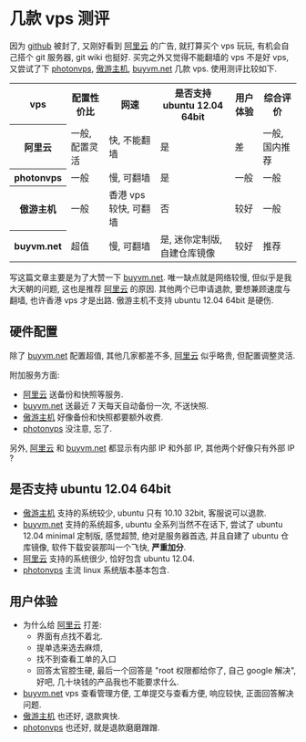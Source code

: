 几款 vps 测评
===

因为 [github][] 被封了, 又刚好看到 [阿里云][] 的广告, 就打算买个 vps 玩玩, 
有机会自己搭个 git 服务器, git wiki 也挺好.
买完之外又觉得不能翻墙的 vps 不是好 vps, 
又尝试了下 [photonvps][], [傲游主机][], [buyvm.net][] 几款 vps.
使用测评比较如下.

<table>

<tr>
<th>vps</th> <th>配置性价比</th> <th>网速</th> <th>是否支持 ubuntu 12.04 64bit</th> <th>用户体验</th> <th>综合评价</th>
</tr>

<tr>
<th>阿里云</th> <td>一般, 配置灵活</td> <td>快, 不能翻墙</td> <td>是</td> <td>差</td> <td>一般, 国内推荐</td>
</tr>

<tr>
<th>photonvps</th> <td>一般</td> <td>慢, 可翻墙</td> <td>是</td> <td>一般</td> <td>一般</td>
</tr>

<tr>
<th>傲游主机</th> <td>一般</td> <td>香港 vps 较快, 可翻墙</td> <td>否</td> <td>较好</td> <td>一般</td>
</tr>

<tr>
<th>buyvm.net</th> <td>超值</td> <td>慢, 可翻墙</td> <td>是, 迷你定制版, 自建仓库镜像</td> <td>较好</td> <td>推荐</td>
</tr>

</table>

写这篇文章主要是为了大赞一下 [buyvm.net][].
唯一缺点就是网络较慢, 但似乎是我大天朝的问题, 这也是推荐 [阿里云][] 的原因.
其他两个已申请退款, 要想兼顾速度与翻墙, 也许香港 vps 才是出路.
傲游主机不支持 ubuntu 12.04 64bit 是硬伤.

## 硬件配置

除了 [buyvm.net][] 配置超值, 其他几家都差不多, [阿里云][] 似乎略贵, 但配置调整灵活.

附加服务方面:
* [阿里云][] 送备份和快照等服务.
* [buyvm.net][] 送最近 7 天每天自动备份一次, 不送快照.
* [傲游主机][] 好像备份和快照都要额外收费.
* [photonvps][] 没注意, 忘了.

另外, [阿里云][] 和 [buyvm.net][] 都显示有内部 IP 和外部 IP, 其他两个好像只有外部 IP ?

## 是否支持 ubuntu 12.04 64bit

* [傲游主机][] 支持的系统较少, ubuntu 只有 10.10 32bit, 客服说可以退款.
* [buyvm.net][] 支持的系统超多, ubuntu 全系列当然不在话下, 
尝试了 ubuntu 12.04 minimal 定制版, 感觉超赞, 绝对是服务器首选, 
并且自建了 ubuntu 仓库镜像, 软件下载安装那叫一个飞快, **严重加分**.
* [阿里云][] 支持的系统很少, 恰好包含 ubuntu 12.04.
* [photonvps][] 主流 linux 系统版本基本包含.

## 用户体验

* 为什么给 [阿里云][] 打差:
	* 界面有点找不着北.
	* 提单选来选去麻烦, 
	* 找不到查看工单的入口
	* 回答太官腔生硬, 最后一个回答是 "root 权限都给你了, 自己 google 解决", 好吧, 几十块钱的产品我也不能要求什么.
* [buyvm.net][] vps 查看管理方便, 工单提交与查看方便, 响应较快, 正面回答解决问题.
* [傲游主机][] 也还好, 退款爽快.
* [photonvps][] 也还好, 就是退款磨磨蹭蹭.

[github]: https://github.com/
[阿里云]: http://www.aliyun.com/product/ecs/
[photonvps]: http://www.photonvps.com/linux.html
[傲游主机]: http://www.aoyouhost.com/
[buyvm.net]: http://buyvm.net/

